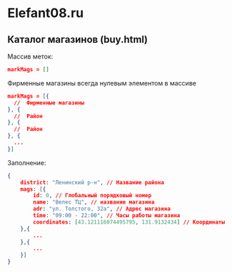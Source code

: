 # Elefant08.ru

## Каталог магазинов (buy.html) 

Массив меток: 

```json
markMags = []
```

Фирменные магазины всегда нулевым элементом в массиве

```json
markMags = [{
  //  Фирменные магазины
}, {
  //  Район
}, {
  //  Район
}, {
  ...
}]
```

Заполнение:

```json
{
    district: "Ленинский р-н", // Название района
    mags: [{
        id: 0, // Глобальный порядковый номер
        name: "Велес ТЦ", // название магазина
        adr: "ул. Толстого, 32а", // Адрес магазина
        time: "09:00 - 22:00", // Часы работы магазина
        coordinates: [43.121116074495795, 131.9132434] // Координаты
    },{
        ...
    },{
        ...
    }]
}
```